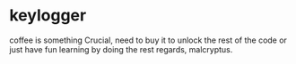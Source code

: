 # keylogger
coffee is something Crucial, need to buy it to unlock the rest of the code or just have fun learning by doing the rest
regards, malcryptus.
